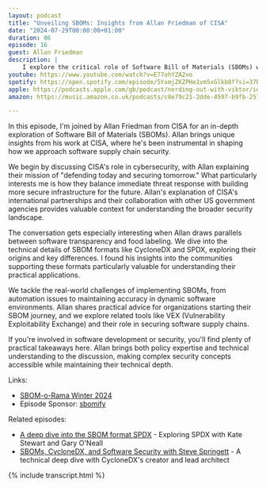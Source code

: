 ```yaml
---
layout: podcast
title: "Unveiling SBOMs: Insights from Allan Friedman of CISA"
date: "2024-07-29T00:00:00+01:00"
duration: 86
episode: 16
guest: Allan Friedman
description: |
    I explore the critical role of Software Bill of Materials (SBOMs) with Allan Friedman from CISA, diving into how these tools are reshaping software supply chain security. We discuss everything from practical implementation challenges to their impact on international policy, offering insights for developers and security professionals alike.
youtube: https://www.youtube.com/watch?v=E77ohYZA2vo
spotify: https://open.spotify.com/episode/5YxmjZKZPHe1vm5xGlkb8f?si=37bcae01b6164c3b
apple: https://podcasts.apple.com/gb/podcast/nerding-out-with-viktor/id1722663295?i=1000663625721
amazon: https://music.amazon.co.uk/podcasts/c8e79c21-2dde-4597-b9fb-257ecbc2bf29/episodes/6dec5f6b-e4e6-4a11-9c99-5d2a0ed6aa5a/nerding-out-with-viktor-sboms-and-cybersecurity-a-deep-dive-with-allan-friedman

---
```


In this episode, I'm joined by Allan Friedman from CISA for an in-depth exploration of Software Bill of Materials (SBOMs). Allan brings unique insights from his work at CISA, where he's been instrumental in shaping how we approach software supply chain security.

We begin by discussing CISA's role in cybersecurity, with Allan explaining their mission of "defending today and securing tomorrow." What particularly interests me is how they balance immediate threat response with building more secure infrastructure for the future. Allan's explanation of CISA's international partnerships and their collaboration with other US government agencies provides valuable context for understanding the broader security landscape.

The conversation gets especially interesting when Allan draws parallels between software transparency and food labeling. We dive into the technical details of SBOM formats like CycloneDX and SPDX, exploring their origins and key differences. I found his insights into the communities supporting these formats particularly valuable for understanding their practical applications.

We tackle the real-world challenges of implementing SBOMs, from automation issues to maintaining accuracy in dynamic software environments. Allan shares practical advice for organizations starting their SBOM journey, and we explore related tools like VEX (Vulnerability Exploitability Exchange) and their role in securing software supply chains.

If you're involved in software development or security, you'll find plenty of practical takeaways here. Allan brings both policy expertise and technical understanding to the discussion, making complex security concepts accessible while maintaining their technical depth.

Links:
* [SBOM-o-Rama Winter 2024](https://www.cisa.gov/news-events/events/sbom-rama-winter-2024)
* Episode Sponsor: [sbomify](https://sbomify.com)

Related episodes:
* [A deep dive into the SBOM format SPDX](/podcast/S02E01) - Exploring SPDX with Kate Stewart and Gary O'Neall
* [SBOMs, CycloneDX, and Software Security with Steve Springett](/podcast/S01E22) - A technical deep dive with CycloneDX's creator and lead architect

{% include transcript.html %}